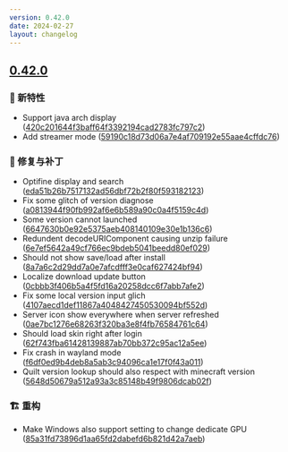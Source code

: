```yaml
---
version: 0.42.0
date: 2024-02-27
layout: changelog
---
```

## [0.42.0](#0.42.0)
### 🚀 新特性

- Support java arch display ([420c201644f3baff64f3392194cad2783fc797c2](https://github.com/Voxelum/x-minecraft-launcher/commit/420c201644f3baff64f3392194cad2783fc797c2))
- Add streamer mode ([59190c18d73d06a7e4af709192e55aae4cffdc76](https://github.com/Voxelum/x-minecraft-launcher/commit/59190c18d73d06a7e4af709192e55aae4cffdc76))
### 🐛 修复与补丁

- Optifine display and search ([eda51b26b7517132ad56dbf72b2f80f593182123](https://github.com/Voxelum/x-minecraft-launcher/commit/eda51b26b7517132ad56dbf72b2f80f593182123))
- Fix some glitch of version diagnose ([a0813944f90fb992af6e6b589a90c0a4f5159c4d](https://github.com/Voxelum/x-minecraft-launcher/commit/a0813944f90fb992af6e6b589a90c0a4f5159c4d))
- Some version cannot launched ([6647630b0e92e5375aeb408140109e30e1b136c6](https://github.com/Voxelum/x-minecraft-launcher/commit/6647630b0e92e5375aeb408140109e30e1b136c6))
- Redundent decodeURIComponent causing unzip failure ([6e7ef5642a49cf766ec9bdeb5041beedd80ef029](https://github.com/Voxelum/x-minecraft-launcher/commit/6e7ef5642a49cf766ec9bdeb5041beedd80ef029))
- Should not show save/load after install ([8a7a6c2d29dd7a0e7afcdfff3e0caf627424bf94](https://github.com/Voxelum/x-minecraft-launcher/commit/8a7a6c2d29dd7a0e7afcdfff3e0caf627424bf94))
- Localize download update button ([0cbbb3f406b5a4f5fd16a20258dcc6f7abb7afe2](https://github.com/Voxelum/x-minecraft-launcher/commit/0cbbb3f406b5a4f5fd16a20258dcc6f7abb7afe2))
- Fix some local version input glich ([4107aecd1def11867a4048427450530094bf552d](https://github.com/Voxelum/x-minecraft-launcher/commit/4107aecd1def11867a4048427450530094bf552d))
- Server icon show everywhere when server refreshed ([0ae7bc1276e68263f320ba3e8f4fb76584761c64](https://github.com/Voxelum/x-minecraft-launcher/commit/0ae7bc1276e68263f320ba3e8f4fb76584761c64))
- Should load skin right after login ([62f743fba61428139887ab70bb372c95ac12a5ee](https://github.com/Voxelum/x-minecraft-launcher/commit/62f743fba61428139887ab70bb372c95ac12a5ee))
- Fix crash in wayland mode ([f6df0ed9b4deb8a5ab3c94096ca1e17f0f43a011](https://github.com/Voxelum/x-minecraft-launcher/commit/f6df0ed9b4deb8a5ab3c94096ca1e17f0f43a011))
- Quilt version lookup should also respect with minecraft version ([5648d50679a512a93a3c85148b49f9806dcab02f](https://github.com/Voxelum/x-minecraft-launcher/commit/5648d50679a512a93a3c85148b49f9806dcab02f))
### 🏗️ 重构

- Make Windows also support setting to change dedicate GPU ([85a31fd73896d1aa65fd2dabefd6b821d42a7aeb](https://github.com/Voxelum/x-minecraft-launcher/commit/85a31fd73896d1aa65fd2dabefd6b821d42a7aeb))
